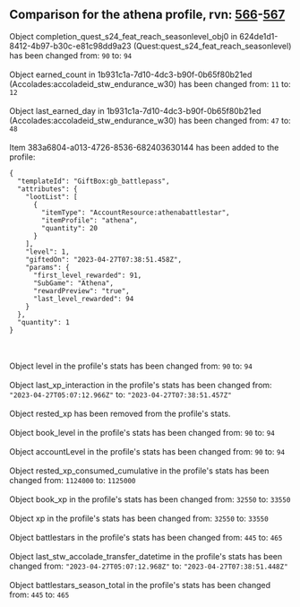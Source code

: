 ## Comparison for the athena profile, rvn: [566](https://github.com/PRO100KatYT/FortniteProfileRevisions/tree/main/profiles/athena/566%20athena.json)-[567](https://github.com/PRO100KatYT/FortniteProfileRevisions/tree/main/profiles/athena/567%20athena.json)

Object completion_quest_s24_feat_reach_seasonlevel_obj0 in 624de1d1-8412-4b97-b30c-e81c98dd9a23 (Quest:quest_s24_feat_reach_seasonlevel) has been changed from: `90` to: `94`
<br><br>
Object earned_count in 1b931c1a-7d10-4dc3-b90f-0b65f80b21ed (Accolades:accoladeid_stw_endurance_w30) has been changed from: `11` to: `12`
<br><br>
Object last_earned_day in 1b931c1a-7d10-4dc3-b90f-0b65f80b21ed (Accolades:accoladeid_stw_endurance_w30) has been changed from: `47` to: `48`
<br><br>
Item 383a6804-a013-4726-8536-682403630144 has been added to the profile:

```
{
  "templateId": "GiftBox:gb_battlepass",
  "attributes": {
    "lootList": [
      {
        "itemType": "AccountResource:athenabattlestar",
        "itemProfile": "athena",
        "quantity": 20
      }
    ],
    "level": 1,
    "giftedOn": "2023-04-27T07:38:51.458Z",
    "params": {
      "first_level_rewarded": 91,
      "SubGame": "Athena",
      "rewardPreview": "true",
      "last_level_rewarded": 94
    }
  },
  "quantity": 1
}
```

<br><br>
Object level in the profile's stats has been changed from: `90` to: `94`
<br><br>
Object last_xp_interaction in the profile's stats has been changed from: `"2023-04-27T05:07:12.966Z"` to: `"2023-04-27T07:38:51.457Z"`
<br><br>
Object rested_xp has been removed from the profile's stats.
<br><br>
Object book_level in the profile's stats has been changed from: `90` to: `94`
<br><br>
Object accountLevel in the profile's stats has been changed from: `90` to: `94`
<br><br>
Object rested_xp_consumed_cumulative in the profile's stats has been changed from: `1124000` to: `1125000`
<br><br>
Object book_xp in the profile's stats has been changed from: `32550` to: `33550`
<br><br>
Object xp in the profile's stats has been changed from: `32550` to: `33550`
<br><br>
Object battlestars in the profile's stats has been changed from: `445` to: `465`
<br><br>
Object last_stw_accolade_transfer_datetime in the profile's stats has been changed from: `"2023-04-27T05:07:12.968Z"` to: `"2023-04-27T07:38:51.448Z"`
<br><br>
Object battlestars_season_total in the profile's stats has been changed from: `445` to: `465`
<br><br>

